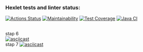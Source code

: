 ### Hexlet tests and linter status:
[![Actions Status](https://github.com/daniilvasutin/java-project-71/workflows/hexlet-check/badge.svg)](https://github.com/daniilvasutin/java-project-71/actions)
[![Maintainability](https://api.codeclimate.com/v1/badges/f787565b957531f2ae75/maintainability)](https://codeclimate.com/github/daniilvasutin/java-project-71/maintainability)
[![Test Coverage](https://api.codeclimate.com/v1/badges/f787565b957531f2ae75/test_coverage)](https://codeclimate.com/github/daniilvasutin/java-project-71/test_coverage)
[![Java CI](https://github.com/daniilvasutin/java-project-71/actions/workflows/CI%20main.yml/badge.svg)](https://github.com/daniilvasutin/java-project-71/actions/workflows/CI%20main.yml)
<br>

<br> stap 6  
[![asciicast](https://asciinema.org/a/W0WvkmPW27ABjBRtnS1jQZJny.svg)](https://asciinema.org/a/W0WvkmPW27ABjBRtnS1jQZJny)
<br> stap 7
[![asciicast](https://asciinema.org/a/5FBpNGIliuuOgSzTU52zrE0t9.svg)](https://asciinema.org/a/5FBpNGIliuuOgSzTU52zrE0t9)
